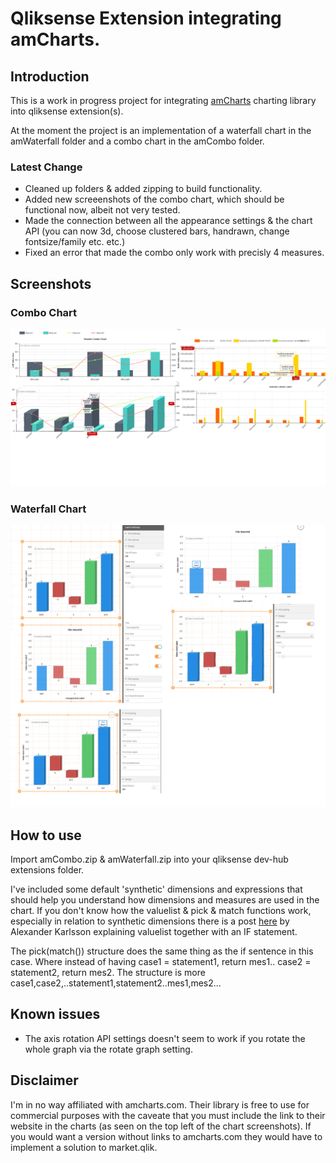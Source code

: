 # Qliksense Extension integrating amCharts.

## Introduction
This is a work in progress project for integrating [amCharts](https://www.amcharts.com/) charting library into qliksense extension(s).

At the moment the project is an implementation of a waterfall chart in the amWaterfall folder and a combo chart in the amCombo folder.

### Latest Change
* Cleaned up folders & added zipping to build functionality.
* Added new screeenshots of the combo chart, which should be functional now, albeit not very tested.
* Made the connection between all the appearance settings & the chart API (you can now 3d, choose clustered bars, handrawn, change fontsize/family etc. etc.)
* Fixed an error that made the combo only work with precisly 4 measures.

## Screenshots
### Combo Chart
![Combo Chart Screens](comboPictures/womboCombo.png)
### Waterfall Chart
![Waterfall Chart Screens](waterfallPictures/waterFall.png)

## How to use
Import amCombo.zip & amWaterfall.zip into your qliksense dev-hub extensions folder.

I've included some default 'synthetic' dimensions and expressions that should help you understand how dimensions and measures are used in the chart. If you don't know how the valuelist & pick & match functions work, especially in relation to synthetic dimensions there is a post [here](https://community.qlik.com/blogs/qlikviewdesignblog/2013/07/01/valuelist-for-those-tricky-situations) by Alexander Karlsson explaining valuelist together with an IF statement.

The pick(match()) structure does the same thing as the if sentence in this case. Where instead of having
case1 = statement1, return mes1..
case2 = statement2, return mes2.
The structure is more
case1,case2,..statement1,statement2..mes1,mes2...

## Known issues
* The axis rotation API settings doesn't seem to work if you rotate the whole graph via the rotate graph setting.

## Disclaimer
I'm in no way affiliated with amcharts.com. Their library is free to use for commercial purposes with the caveate that you must include the link to their website in the charts (as seen on the top left of the chart screenshots). If you would want a version without links to amcharts.com they would have to implement a solution to market.qlik.